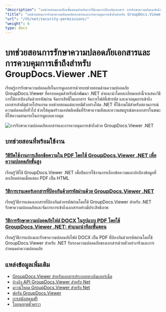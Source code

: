 ```yaml
---
"description": "บทช่วยสอนแบบทีละขั้นตอนสำหรับการใช้งานการป้องกันเอกสาร การรักษาความปลอดภัยด้วยรหัสผ่าน และการควบคุมการเข้าถึงด้วย GroupDocs.Viewer สำหรับ .NET"
"title": "บทช่วยสอนการรักษาความปลอดภัยเอกสารและการควบคุมการเข้าถึงสำหรับ GroupDocs.Viewer .NET"
"url": "/th/net/security-permissions/"
"weight": 6
type: docs
---
```

# บทช่วยสอนการรักษาความปลอดภัยเอกสารและการควบคุมการเข้าถึงสำหรับ GroupDocs.Viewer .NET

เรียนรู้การรักษาความปลอดภัยในการดูเอกสารด้วยบทช่วยสอนด้านความปลอดภัย GroupDocs.Viewer ที่ครอบคลุมสำหรับนักพัฒนา .NET คำแนะนำโดยละเอียดเหล่านี้จะแสดงวิธีการใช้การป้องกันด้วยรหัสผ่าน จัดการสิทธิ์ในเอกสาร จัดการไฟล์ที่เข้ารหัส และควบคุมการเข้าถึงเอกสารสำคัญด้วยโปรแกรม บทช่วยสอนแต่ละบทมีตัวอย่างโค้ด .NET ที่ใช้งานได้สำหรับสถานการณ์ความปลอดภัยทั่วไป ช่วยให้คุณสร้างแอปพลิเคชันที่รักษาความลับและความสมบูรณ์ของเอกสารในขณะที่ให้ความสามารถในการดูแบบควบคุม

![การรักษาความปลอดภัยเอกสารและการควบคุมการเข้าถึงด้วย GroupDocs.Viewer .NET](/viewer/security-permissions/image.png)

## บทช่วยสอนที่พร้อมใช้งาน

### [วิธีปิดใช้งานการเลือกข้อความใน PDF โดยใช้ GroupDocs.Viewer .NET เพื่อความปลอดภัยขั้นสูง](./disable-text-selection-groupdocs-viewer-net/)
เรียนรู้วิธีใช้ GroupDocs.Viewer .NET เพื่อปิดการใช้งานการเลือกข้อความและปกป้องข้อมูลที่ละเอียดอ่อนเมื่อแสดง PDF เป็น HTML

### [วิธีการเรนเดอร์เอกสารที่ป้องกันด้วยรหัสผ่านด้วย GroupDocs.Viewer .NET](./render-password-protected-docs-groupdocs-viewer-net/)
เรียนรู้วิธีการแสดงเอกสารที่ป้องกันด้วยรหัสผ่านโดยใช้ GroupDocs.Viewer สำหรับ .NET รักษาความปลอดภัยและจัดการการเข้าถึงเอกสารอย่างมีประสิทธิภาพ

### [วิธีการรักษาความปลอดภัยไฟล์ DOCX ในรูปแบบ PDF โดยใช้ GroupDocs.Viewer .NET: คำแนะนำทีละขั้นตอน](./secure-docx-pdf-groupdocs-viewer-net/)
เรียนรู้วิธีการแปลงและรักษาความปลอดภัยไฟล์ DOCX เป็น PDF ที่ป้องกันด้วยรหัสผ่านโดยใช้ GroupDocs.Viewer สำหรับ .NET รับรองความปลอดภัยของเอกสารด้วยตัวอย่างจริงและการกำหนดค่าความปลอดภัย

## แหล่งข้อมูลเพิ่มเติม

- [GroupDocs.Viewer สำหรับเอกสารประกอบทางอินเทอร์เน็ต](https://docs.groupdocs.com/viewer/net/)
- [อ้างอิง API GroupDocs.Viewer สำหรับ Net](https://reference.groupdocs.com/viewer/net/)
- [ดาวน์โหลด GroupDocs.Viewer สำหรับ Net](https://releases.groupdocs.com/viewer/net/)
- [ฟอรัม GroupDocs.Viewer](https://forum.groupdocs.com/c/viewer/9)
- [การสนับสนุนฟรี](https://forum.groupdocs.com/)
- [ใบอนุญาตชั่วคราว](https://purchase.groupdocs.com/temporary-license/)